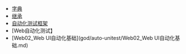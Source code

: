 * [字典](god/python_note/README.md)
* [继承](god/python_note/继承.md)
* [自动化测试框架](god/auto-unitest/4_auto-frame.md)
* [Web自动化测试】
* [Web02_Web UI自动化基础](god/auto-unitest/Web02_Web UI自动化基础.md)
